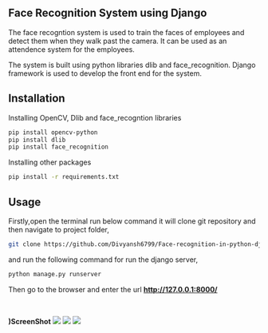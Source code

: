 ## Face Recognition System using Django

The face recogntion system is used to train the faces of employees and detect them when they walk past the camera.
It can be used as an attendence system for the employees.

The system is built using python libraries dlib and face_recognition. Django framework is used to develop the front end for the system.

## Installation

Installing OpenCV, Dlib and face_recogntion libraries

```bash
pip install opencv-python
pip install dlib
pip install face_recognition
```

Installing other packages

```bash
pip install -r requirements.txt
```

## Usage

Firstly,open the terminal run below command it will clone git repository and then navigate to project folder,

```bash
git clone https://github.com/Divyansh6799/Face-recognition-in-python-django.git
```

and run the following command for run the django server,

```bash
python manage.py runserver
```

Then go to the browser and enter the url **http://127.0.0.1:8000/**

&nbsp;


**)ScreenShot**
![](https://github.com/Divyansh6799/Face-recognition-in-python-django/blob/master/IMG20220424203310.jpg)
![](https://github.com/Divyansh6799/Face-recognition-in-python-django/blob/master/IMG20220424203242.jpg)
![](https://github.com/Divyansh6799/Face-recognition-in-python-django/blob/master/IMG20220424203436.jpg)
